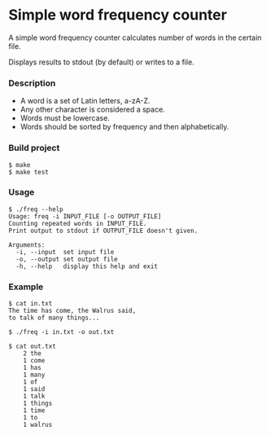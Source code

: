# Simple word frequency counter
A simple word frequency counter calculates number of words in the certain file.

Displays results to stdout (by default) or writes to a file.
### Description
* A word is a set of Latin letters, a-zA-Z.
* Any other character is considered a space.
* Words must be lowercase.
* Words should be sorted by frequency and then alphabetically.

### Build project
```
$ make
$ make test
```
### Usage
```
$ ./freq --help
Usage: freq -i INPUT_FILE [-o OUTPUT_FILE]
Counting repeated words in INPUT_FILE.
Print output to stdout if OUTPUT_FILE doesn't given.

Arguments:
  -i, --input  set input file
  -o, --output set output file
  -h, --help   display this help and exit
```
### Example
```
$ cat in.txt
The time has come, the Walrus said,
to talk of many things...
```
```
$ ./freq -i in.txt -o out.txt
```
```
$ cat out.txt
    2 the
    1 come
    1 has
    1 many
    1 of
    1 said
    1 talk
    1 things
    1 time
    1 to
    1 walrus
```

